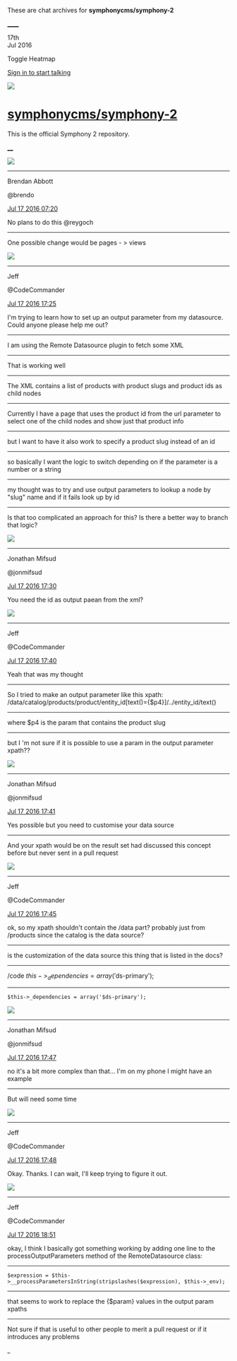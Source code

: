 These are chat archives for **symphonycms/symphony-2**

[__](/symphonycms/symphony-2/archives/2016/07/18)[__](/symphonycms/symphony-2/archives/2016/07/16)

17th  
Jul 2016

Toggle Heatmap

[Sign in to start talking](/login?action=login&button=archive-login)

![](https://avatars-02.gitter.im/group/iv/3/57542c45c43b8c601977197e?s=48)

#  [symphonycms/symphony-2](/symphonycms/symphony-2)

This is the official Symphony 2 repository.

[ __](/orgs/symphonycms/rooms "More symphonycms rooms")

![](https://avatars2.githubusercontent.com/u/69268?v=3&s=30)

____

Brendan Abbott

@brendo

[Jul 17 2016
07:20](https://gitter.im/symphonycms/symphony-2?at=578b31a6914c51592b2f3b20)

No plans to do this @reygoch

____

One possible change would be pages - > views

![](https://avatars0.githubusercontent.com/u/707381?v=3&s=30)

____

Jeff

@CodeCommander

[Jul 17 2016
17:25](https://gitter.im/symphonycms/symphony-2?at=578bbf77196179690ef87660)

I'm trying to learn how to set up an output parameter from my datasource.
Could anyone please help me out?

____

I am using the Remote Datasource plugin to fetch some XML

____

That is working well

____

The XML contains a list of products with product slugs and product ids as
child nodes

____

Currently I have a page that uses the product id from the url parameter to
select one of the child nodes and show just that product info

____

but I want to have it also work to specify a product slug instead of an id

____

so basically I want the logic to switch depending on if the parameter is a
number or a string

____

my thought was to try and use output parameters to lookup a node by  "slug"
name and if it fails look up by id

____

Is that too complicated an approach for this? Is there a better way to branch
that logic?

![](https://avatars1.githubusercontent.com/u/859775?v=3&s=30)

____

Jonathan Mifsud

@jonmifsud

[Jul 17 2016
17:30](https://gitter.im/symphonycms/symphony-2?at=578bc0b9196179690ef883c0)

You need the id as output paean from the xml?

![](https://avatars0.githubusercontent.com/u/707381?v=3&s=30)

____

Jeff

@CodeCommander

[Jul 17 2016
17:40](https://gitter.im/symphonycms/symphony-2?at=578bc3078423d08424509323)

Yeah that was my thought

____

So I tried to make an output parameter like this xpath:
/data/catalog/products/product/entity_id[text()={$p4}]/../entity_id/text()

____

where $p4 is the param that contains the product slug

____

but I 'm not sure if it is possible to use a param in the output parameter
xpath??

![](https://avatars1.githubusercontent.com/u/859775?v=3&s=30)

____

Jonathan Mifsud

@jonmifsud

[Jul 17 2016
17:41](https://gitter.im/symphonycms/symphony-2?at=578bc35ed11cd288123d5730)

Yes possible but you need to customise your data source

____

And your xpath would be on the result set had discussed this concept before
but never sent in a pull request

![](https://avatars0.githubusercontent.com/u/707381?v=3&s=30)

____

Jeff

@CodeCommander

[Jul 17 2016
17:45](https://gitter.im/symphonycms/symphony-2?at=578bc456196179690ef8b378)

ok, so my xpath shouldn't contain the /data part? probably just from /products
since the catalog is the data source?

____

is the customization of the data source this thing that is listed in the docs?

____

/code $this- >_dependencies = array('$ds-primary');

____

`$this->_dependencies = array('$ds-primary');`

![](https://avatars1.githubusercontent.com/u/859775?v=3&s=30)

____

Jonathan Mifsud

@jonmifsud

[Jul 17 2016
17:47](https://gitter.im/symphonycms/symphony-2?at=578bc4a89f79ee4f2bd0fb6d)

no it's a bit more complex than that... I'm on my phone I might have an
example

____

But will need some time

![](https://avatars0.githubusercontent.com/u/707381?v=3&s=30)

____

Jeff

@CodeCommander

[Jul 17 2016
17:48](https://gitter.im/symphonycms/symphony-2?at=578bc4ffd11cd288123d62b6)

Okay. Thanks. I can wait, I'll keep trying to figure it out.

![](https://avatars0.githubusercontent.com/u/707381?v=3&s=30)

____

Jeff

@CodeCommander

[Jul 17 2016
18:51](https://gitter.im/symphonycms/symphony-2?at=578bd3b9e4375c9212fe7ecc)

okay, I think I basically got something working by adding one line to the
processOutputParameters method of the RemoteDatasource class:

____

`$expression = $this->__processParametersInString(stripslashes($expression),
$this->_env);`

____

that seems to work to replace the {$param} values in the output param xpaths

____

Not sure if that is useful to other people to merit a pull request or if it
introduces any problems

_

